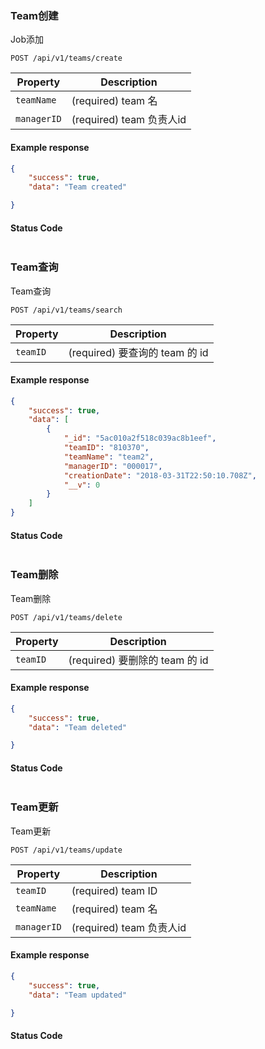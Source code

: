 ### Team创建

Job添加

```endpoint
POST /api/v1/teams/create
```
Property | Description
---|---
`teamName` | (required) team 名
`managerID` | (required) team 负责人id
#### Example response
```json
{
    "success": true,
    "data": "Team created"

}

```

#### Status Code

```json

```

### Team查询

Team查询

```endpoint
POST /api/v1/teams/search
```
Property | Description
---|---
`teamID` | (required) 要查询的 team 的 id
#### Example response

```json
{
    "success": true,
    "data": [
        {
            "_id": "5ac010a2f518c039ac8b1eef",
            "teamID": "810370",
            "teamName": "team2",
            "managerID": "000017",
            "creationDate": "2018-03-31T22:50:10.708Z",
            "__v": 0
        }
    ]
}

```

#### Status Code

```json

```

### Team删除

Team删除

```endpoint
POST /api/v1/teams/delete
```
Property | Description
---|---
`teamID` | (required) 要删除的 team 的 id
#### Example response

```json
{
    "success": true,
    "data": "Team deleted"

}

```

#### Status Code

```json

```

### Team更新

Team更新

```endpoint
POST /api/v1/teams/update
```
Property | Description
---|---
`teamID` | (required) team ID
`teamName` | (required) team 名
`managerID` | (required) team 负责人id
#### Example response

```json
{
    "success": true,
    "data": "Team updated"

}
```

#### Status Code

```json

```

